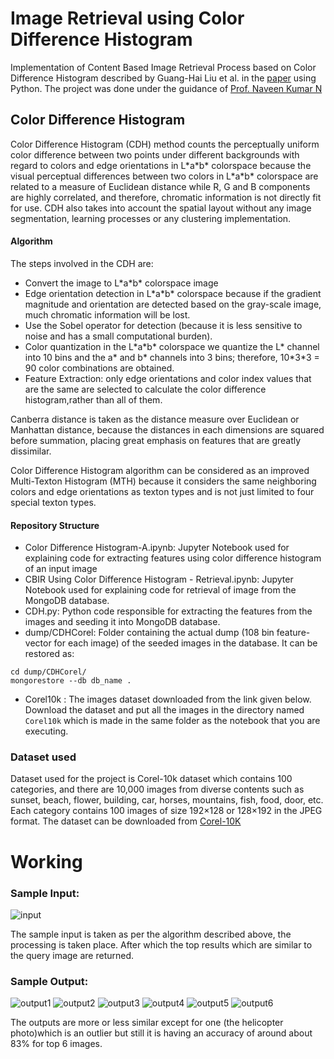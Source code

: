 # Image Retrieval using Color Difference Histogram
Implementation of Content Based Image Retrieval Process based on Color Difference Histogram described by Guang-Hai Liu et al. in the [paper](https://doi.org/10.1016/j.patcog.2012.06.001) using Python. The project was done under the guidance of [Prof. Naveen Kumar N](https://research.vit.ac.in/researcher/naveen-kumar-n)

## Color Difference Histogram
Color Difference Histogram (CDH) method counts the perceptually uniform color difference between two points under different backgrounds with regard to colors and edge orientations in L\*a\*b\* colorspace because the visual perceptual differences between two colors in L\*a\*b\* colorspace are related to a measure of Euclidean distance while R, G and B components are highly correlated, and therefore, chromatic information is not directly fit for use. CDH also takes into account the spatial layout without any image segmentation, learning processes or any clustering implementation.

#### Algorithm
The steps involved in the CDH are:
- Convert the image to L\*a\*b\* colorspace image
- Edge orientation detection in L\*a\*b\* colorspace
because if the gradient magnitude and orientation are detected based on the gray-scale image, much chromatic information will be lost.
- Use the Sobel operator for detection (because it is less sensitive to noise and has a small computational burden).
- Color quantization in the L\*a\*b\* colorspace
we quantize the L\* channel into 10 bins and the a\* and b\* channels into 3 bins; therefore, 10\*3\*3 = 90 color combinations are obtained.
- Feature Extraction: only edge orientations and color index values that are the same are selected to calculate the color difference histogram,rather than all of them.

Canberra distance is taken as the distance measure over Euclidean or Manhattan distance, because the distances in each dimensions are squared before summation, placing great emphasis on features that are greatly dissimilar.

Color Difference Histogram algorithm can be considered as an improved Multi-Texton Histogram (MTH) because it considers the same neighboring colors and edge orientations as texton types and is not just limited to four special texton types.

#### Repository Structure
- Color Difference Histogram-A.ipynb: Jupyter Notebook used for explaining code for extracting features using color difference histogram of an input image
- CBIR Using Color Difference Histogram - Retrieval.ipynb: Jupyter Notebook used for explaining code for retrieval of image from the MongoDB database.
- CDH.py: Python code responsible for extracting the features from the images and seeding it into MongoDB database.
- dump/CDHCorel: Folder containing the actual dump (108 bin feature-vector for each image) of the seeded images in the database. It can be restored as:
```
cd dump/CDHCorel/
mongorestore --db db_name .
```
-  Corel10k : The images dataset downloaded from the link given below. Download the dataset and put all the images in the directory named `Corel10k` which is made in the same folder as the notebook that you are executing.

### Dataset used
Dataset used for the project is Corel-10k dataset which contains 100 categories, and there are 10,000 images from diverse contents such as sunset, beach, flower, building, car, horses, mountains, fish, food, door, etc. Each category contains 100 images of size 192×128 or 128×192 in the JPEG format.  The dataset can be downloaded from [Corel-10K](http://www.ci.gxnu.edu.cn/cbir/Dataset.aspx)

# Working
### Sample Input: 
![input](https://i.imgur.com/J533tjQ.jpg)

The sample input is taken as per the algorithm described above, the processing is taken place.
After which the top results which are similar to the query image are returned.

### Sample Output:
![output1](https://i.imgur.com/p5X22zO.jpg)
![output2](https://i.imgur.com/Emrdnx3.jpg)
![output3](https://i.imgur.com/VOBowyi.jpg)
![output4](https://i.imgur.com/P5Ugctf.jpg)
![output5](https://i.imgur.com/eZICJUO.jpg)
![output6](https://i.imgur.com/YTalMKE.jpg)

The outputs are more or less similar except for one (the helicopter photo)which is an outlier 
but still it is having an accuracy of around about 83% for top 6 images.
